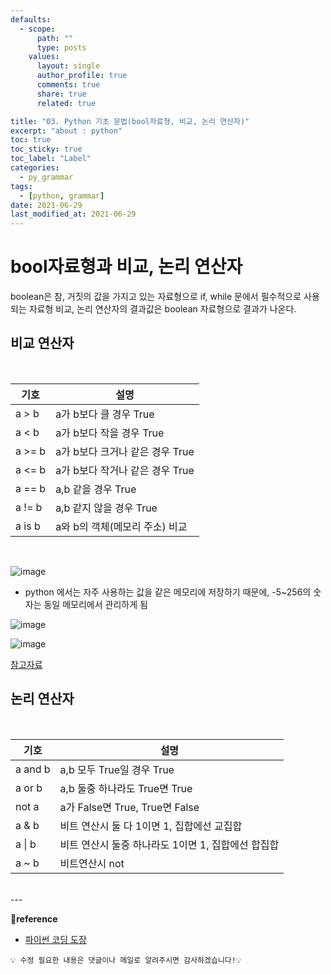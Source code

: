 ```yaml
---
defaults:
  - scope:
      path: ""
      type: posts
    values:
      layout: single
      author_profile: true
      comments: true
      share: true
      related: true

title: "03. Python 기초 문법(bool자료형, 비교, 논리 연산자)"
excerpt: "about : python"
toc: true
toc_sticky: true
toc_label: "Label"
categories:
  - py_grammar
tags:
  - [python, grammar]
date: 2021-06-29
last_modified_at: 2021-06-29
---
```


# bool자료형과 비교, 논리 연산자

boolean은 참, 거짓의 값을 가지고 있는 자료형으로 if, while 문에서 필수적으로 사용되는 자료형
비교, 논리 연산자의 결과값은 boolean 자료형으로 결과가 나온다.

## 비교 연산자
<br>

|기호|설명|
|---|---|
|a > b|a가 b보다 클 경우 True|
|a < b|a가 b보다 작을 경우 True|
|a >= b|a가 b보다 크거나 같은 경우 True|
|a <= b|a가 b보다 작거나 같은 경우 True|
|a == b|a,b 같을 경우 True|
|a != b|a,b 같지 않을 경우 True|
|a is b|a와 b의 객체(메모리 주소) 비교|

<br>

![image](https://user-images.githubusercontent.com/77658029/123719983-e2c65780-d8bd-11eb-8c6b-438431752661.png)

* python 에서는 자주 사용하는 값을 같은 메모리에 저장하기 때문에, -5~256의 숫자는 동일 메모리에서 관리하게 됨

![image](https://user-images.githubusercontent.com/77658029/123720326-c70f8100-d8be-11eb-801d-71390d2973bf.png)


![image](https://user-images.githubusercontent.com/77658029/123746155-364f9a00-d8ec-11eb-814d-5bdbb4fa6d06.png)

[참고자료](https://docs.python.org/2/c-api/int.html)

## 논리 연산자 

<br>

|기호|설명|
|---|---|
|a and b|a,b 모두 True일 경우 True|
|a or b|a,b 둘중 하나라도 True면 True|
|not a|a가 False면 True, True면 False|
|a & b|비트 연산시 둘 다 1이면 1, 집합에선 교집합|
|a \| b|비트 연산시 둘중 하나라도 1이면 1, 집합에선 합집합|
|a ~ b| 비트연산시 not|

<br>
---

**📌reference**
- [파이썬 코딩 도장](https://dojang.io/course/view.php?id=7)


```
💡 수정 필요한 내용은 댓글이나 메일로 알려주시면 감사하겠습니다!💡 
```